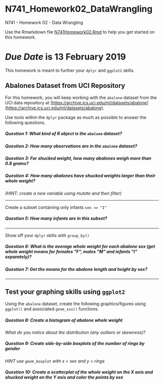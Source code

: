 # N741_Homework02_DataWrangling

N741 - Homework 02 - Data Wrangling

Use the Rmarkdown file [N741Homework02.Rmd](https://github.com/melindahiggins2000/N741_Homework02_DataWrangling/raw/master/N741Homework02.Rmd) to help you get started on this homework.

# *Due Date* is 13 February 2019

This homework is meant to further your `dplyr` and `ggplot2` skills. 

## Abalones Dataset from UCI Repository

For this homework, you will keep working with the `abalone` dataset from the UCI data repository at [https://archive.ics.uci.edu/ml/datasets/abalone](https://archive.ics.uci.edu/ml/datasets/abalone).

Use tools within the `dplyr` package as much as possible to answer the following questions.

##### **Question 1:** What kind of R object is the `abalone` dataset?

##### **Question 2:** How many observations are in the `abalone` dataset?

##### **Question 3:** For shucked weight, how many abalones weigh more than 0.8 grams?

##### **Question 4:** How many abalones have shucked weights larger than their whole weight? 

_(HINT: create a new variable using mutate and then filter)_

---

Create a subset containing only infants `sex == "I"`

##### **Question 5:** How many infants are in this subset?

---

Show off your `dplyr` skills with `group_by()`

##### **Question 6:** What is the average whole weight for each abalone sex (get whole weight means for females "F", males "M" and infants "I" separately)?

##### **Question 7:** Get the means for the abalone length and height by sex?

----

## Test your graphing skills using `ggplot2`

Using the `abalone` dataset, create the following graphics/figures using `ggplot()` and associated `geom_xxx()` functions.

##### **Question 8:** Create a histogram of abalone whole weight 

_What do you notice about the distribution (any outliers or skewness)?_

##### **Question 9:** Create side-by-side boxplots of the number of rings by gender 

_HINT use `geom_boxplot` with x = sex and y = rings_ 

##### **Question 10:** Create a scatterplot of the whole weight on the X axis and shucked weight on the Y axis and color the points by sex

